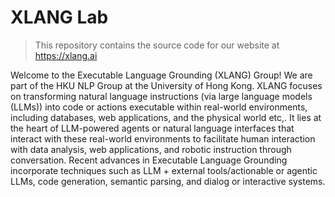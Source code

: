 # XLANG Lab

> This repository contains the source code for our website at <https://xlang.ai>

Welcome to the Executable Language Grounding (XLANG) Group! We are part of the HKU NLP Group at the University of Hong Kong. XLANG focuses on transforming natural language instructions (via large language models (LLMs)) into code or actions executable within real-world environments, including databases, web applications, and the physical world etc,. It lies at the heart of LLM-powered agents or natural language interfaces that interact with these real-world environments to facilitate human interaction with data analysis, web applications, and robotic instruction through conversation. Recent advances in Executable Language Grounding incorporate techniques such as LLM + external tools/actionable or agentic LLMs, code generation, semantic parsing, and dialog or interactive systems.
